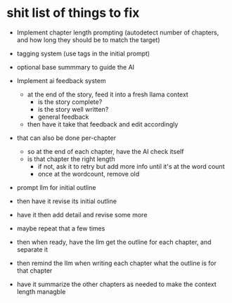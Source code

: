 # shit list of things to fix

 - Implement chapter length prompting (autodetect number of chapters, and how long they should be to match the target)
 - tagging system (use tags in the initial prompt)
 - optional base summmary to guide the AI
 - Implement ai feedback system
    - at the end of the story, feed it into a fresh llama context
        - is the story complete?
        - is the story well written?
        - general feedback
    - then have it take that feedback and edit accordingly

- that can also be done per-chapter
    - so at the end of each chapter, have the AI check itself
    - is that chapter the right length
        - if not, ask it to retry but add more info until it's at the word count
        - once at the wordcount, remove old

- prompt llm for initial outline
- then have it revise its initial outline
- have it then add detail and revise some more
- maybe repeat that a few times

- then when ready, have the llm get the outline for each chapter, and separate it

- then remind the llm when writing each chapter what the outline is for that chapter

- have it summarize the other chapters as needed to make the context length managble
